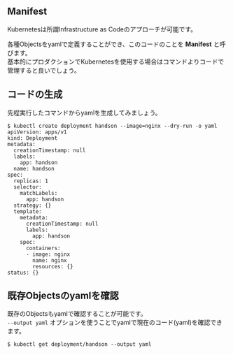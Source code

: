 ## Manifest
Kubernetesは所謂Infrastructure as Codeのアプローチが可能です。  

各種Objectsをyamlで定義することができ、このコードのことを **Manifest** と呼びます。  
基本的にプロダクションでKubernetesを使用する場合はコマンドよりコードで管理すると良いでしょう。

## コードの生成
先程実行したコマンドからyamlを生成してみましょう。
```console
$ kubectl create deployment handson --image=nginx --dry-run -o yaml
apiVersion: apps/v1
kind: Deployment
metadata:
  creationTimestamp: null
  labels:
    app: handson
  name: handson
spec:
  replicas: 1
  selector:
    matchLabels:
      app: handson
  strategy: {}
  template:
    metadata:
      creationTimestamp: null
      labels:
        app: handson
    spec:
      containers:
      - image: nginx
        name: nginx
        resources: {}
status: {}
```


## 既存Objectsのyamlを確認
既存のObjectsもyamlで確認することが可能です。  
`--output yaml` オプションを使うことでyamlで現在のコード(yaml)を確認できます。

```console
$ kubectl get deployment/handson --output yaml
```
